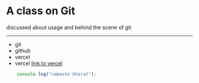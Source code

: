 # A class on Git

discussed about usage and  behind the scene of git

---

- git
- github
- vercel
- vercel [link to vercel](https://vercel.com)

```javascript
    console.log("namaste bharat");
```